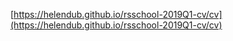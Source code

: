 [https://helendub.github.io/rsschool-2019Q1-cv/cv](https://helendub.github.io/rsschool-2019Q1-cv/cv)
